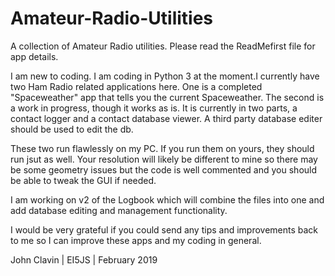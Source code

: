 # Amateur-Radio-Utilities
A collection of Amateur Radio utilities. Please read the ReadMefirst file for app details.

I am new to coding. I am coding in Python 3 at the moment.I currently have two Ham Radio related
applications here. One is a completed "Spaceweather" app that tells you the current Spaceweather.
The second is a work in progress, though it works as is. It is currently in two parts, a contact 
logger and a contact database viewer. A third party database editer should be used to edit the db.

These two run flawlessly on my PC. If you run them on yours, they should run jsut as well. Your 
resolution will likely be different to mine so there may be some geometry issues but the code is
well commented and you should be able to tweak the GUI if needed. 

I am working on v2 of the Logbook which will combine the files into one and add database editing
and management functionality. 

I would be very grateful if you could send any tips and improvements back to me so I can improve 
these apps and my coding in general.

John Clavin   |   EI5JS   |   February 2019

